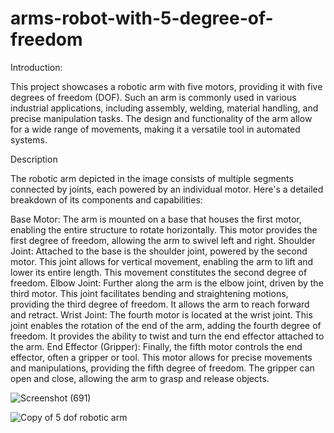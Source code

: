 # arms-robot-with-5-degree-of-freedom

Introduction:

This project showcases a robotic arm with five motors, providing it with five degrees of freedom (DOF). Such an arm is commonly used in various industrial applications, including assembly, welding, material handling, and precise manipulation tasks. The design and functionality of the arm allow for a wide range of movements, making it a versatile tool in automated systems.

Description

The robotic arm depicted in the image consists of multiple segments connected by joints, each powered by an individual motor. Here's a detailed breakdown of its components and capabilities:

Base Motor: The arm is mounted on a base that houses the first motor, enabling the entire structure to rotate horizontally. This motor provides the first degree of freedom, allowing the arm to swivel left and right.
Shoulder Joint: Attached to the base is the shoulder joint, powered by the second motor. This joint allows for vertical movement, enabling the arm to lift and lower its entire length. This movement constitutes the second degree of freedom.
Elbow Joint: Further along the arm is the elbow joint, driven by the third motor. This joint facilitates bending and straightening motions, providing the third degree of freedom. It allows the arm to reach forward and retract.
Wrist Joint: The fourth motor is located at the wrist joint. This joint enables the rotation of the end of the arm, adding the fourth degree of freedom. It provides the ability to twist and turn the end effector attached to the arm.
End Effector (Gripper): Finally, the fifth motor controls the end effector, often a gripper or tool. This motor allows for precise movements and manipulations, providing the fifth degree of freedom. The gripper can open and close, allowing the arm to grasp and release objects.


![Screenshot (691)](https://github.com/user-attachments/assets/7923eada-b2c5-4177-b657-d882588d0a36)


![Copy of 5 dof robotic arm](https://github.com/user-attachments/assets/fcbf5440-3376-43a2-9399-eab4199ba8e4)
